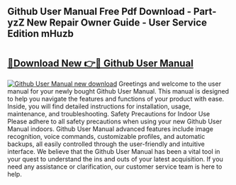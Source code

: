 ## Github User Manual Free Pdf Download - Part-yzZ New Repair Owner Guide - User Service Edition mHuzb

# <h2><a href="http://bc16798.oget.top/?id=Github+User+Manual">🔗Download New 👉🔴 Github User Manual</a></h2>

[![Github User Manual new download](https://i.imgur.com/5g1atiW.png)](http://bc16798.oget.top/?id=Github+User+Manual)
Greetings and welcome to the user manual for your newly bought Github User Manual. This manual is designed to help you navigate the features and functions of your product with ease. Inside, you will find detailed instructions for installation, usage, maintenance, and troubleshooting. Safety Precautions for Indoor Use Please adhere to all safety precautions when using your new Github User Manual indoors. Github User Manual advanced features include image recognition, voice commands, customizable profiles, and automatic backups, all easily controlled through the user-friendly and intuitive interface. We believe that the Github User Manual has been a vital tool in your quest to understand the ins and outs of your latest acquisition. If you need any assistance or clarification, our customer service team is here to help.
